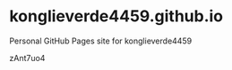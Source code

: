 # konglieverde4459.github.io
Personal GitHub Pages site for konglieverde4459



























































zAnt7uo4
